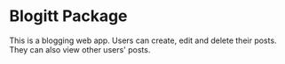 # Blogitt Package

This is a blogging web app. Users can create, edit and delete their posts. They can also view other users' posts.